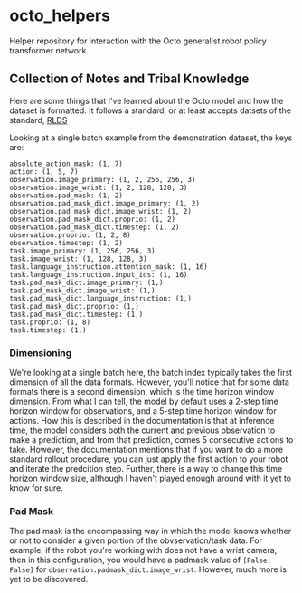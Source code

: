 # octo_helpers
Helper repository for interaction with the Octo generalist robot policy transformer network. 

## Collection of Notes and Tribal Knowledge

Here are some things that I've learned about the Octo model and how the dataset is formatted. It follows a standard, or at least accepts datsets of the standard, [RLDS](https://github.com/google-research/rlds)

Looking at a single batch example from the demonstration dataset, the keys are:
```
absolute_action_mask: (1, 7)
action: (1, 5, 7)
observation.image_primary: (1, 2, 256, 256, 3)
observation.image_wrist: (1, 2, 128, 128, 3)
observation.pad_mask: (1, 2)
observation.pad_mask_dict.image_primary: (1, 2)
observation.pad_mask_dict.image_wrist: (1, 2)
observation.pad_mask_dict.proprio: (1, 2)
observation.pad_mask_dict.timestep: (1, 2)
observation.proprio: (1, 2, 8)
observation.timestep: (1, 2)
task.image_primary: (1, 256, 256, 3)
task.image_wrist: (1, 128, 128, 3)
task.language_instruction.attention_mask: (1, 16)
task.language_instruction.input_ids: (1, 16)
task.pad_mask_dict.image_primary: (1,)
task.pad_mask_dict.image_wrist: (1,)
task.pad_mask_dict.language_instruction: (1,)
task.pad_mask_dict.proprio: (1,)
task.pad_mask_dict.timestep: (1,)
task.proprio: (1, 8)
task.timestep: (1,)
```
### Dimensioning
We're looking at a single batch here, the batch index typically takes the first dimension of all the data formats. However, you'll notice that for some data formats there is a second dimension, which is the time horizon window dimension. From what I can tell, the model by default uses a 2-step time horizon window for observations, and a 5-step time horizon window for actions. How this is described in the documentation is that at inference time, the model considers both the current and previous observation to make a prediction, and from that prediction, comes 5 consecutive actions to take. However, the documentation mentions that if you want to do a more standard rollout procedure, you can just apply the first action to your robot and iterate the predcition step. Further, there is a way to change this time horizon window size, although I haven't played enough around with it yet to know for sure. 

### Pad Mask 
The pad mask is the encompassing way in which the model knows whether or not to consider a given portion of the obvservation/task data. For example, if the robot you're working with does not have a wrist camera, then in this configuration, you would have a padmask value of `[False, False]` for `observation.padmask_dict.image_wrist`. However, much more is yet to be discovered. 